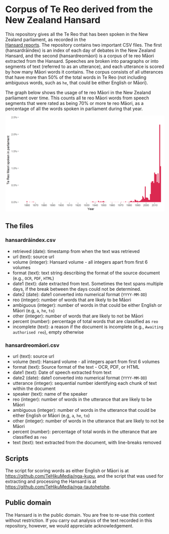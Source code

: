 # Corpus of Te Reo derived from the New Zealand Hansard

This repository gives all the Te Reo that has been spoken in the New Zealand parliament, as recorded in the \
[Hansard reports](https://www.parliament.nz/en/pb/hansard-debates/). The repository contains
two important CSV files. The first (hansardrāindex) is an index of each day of debates in the New Zealand Hansard, and the second (hansardreomāori) is a corpus of te reo Māori extracted from the Hansard. Speeches are broken into paragraphs or into segments of text (referred to as an utterance), and each utterance is scored 
by how many Māori words it contains. The corpus consists of all utterances that have more than 50% of the total words in Te Reo (not including ambiguous words, such as `he`, that could be either English or Māori).

The graph below shows the usage of te reo Māori in the New Zealand parliament over time. This counts all te reo Māori words from speech segments that were rated as being 70% or more te reo Māori, as a percentage of all the words spoken in parliament during that year. 

![Te reo usage in the New Zealand parliament](https://github.com/TeHikuMedia/nga-tautohetohe-reo/blob/master/plot/reo-speeches-by-year.png)

## The files

### hansardrāindex.csv
* retrieved (date): timestamp from when the text was retrieved
* url (text): source url
* volume (integer): Hansard volume - all integers apart from first 6 volumes
* format (text): text string describing the format of the source document (e.g., `OCR`, `PDF`, `HTML`)
* date1 (text): date extracted from text. Sometimes the text spans multiple days, if the break between the days could not be determined.
* date2 (date): date1 converted into numerical format (`YYYY-MM-DD`)
* reo (integer): number of words that are likely to be Māori
* ambiguous (integer): number of words in that could be either English or Māori (e.g, `a`, `he`, `to`)
* other (integer): number of words that are likely to not be Māori
* percent (number): percentage of total words that are classified as `reo`
* incomplete (text): a reason if the document is incomplete (e.g., `Awaiting authorised reo`), empty otherwise

### hansardreomāori.csv
* url (text): source url
* volume (text): Hansard volume - all integers apart from first 6 volumes
* format (text): Source format of the text - OCR, PDF, or HTML
* date1 (text): Date of speech extracted from text
* date2 (date): date1 converted into numerical format (`YYYY-MM-DD`)
* utterance (integer): sequential number identifying each chunk of text within the document
* speaker (text): name of the speaker
* reo (integer): number of words in the utterance that are likely to be Māori
* ambiguous (integer): number of words in the utterance that could be either English or Māori (e.g, `a`, `he`, `to`)
* other (integer): number of words in the utterance that are likely to not be Māori
* percent (number): percentage of total words in the utterance that are classified as `reo`
* text (text): text extracted from the document, with line-breaks removed

## Scripts
The script for scoring words as either English or Māori is at https://github.com/TeHikuMedia/nga-kupu, and the script that was used for extracting and processing the Hansard is at https://github.com/TeHikuMedia/nga-tautohetohe.

## Public domain
The Hansard is in the public domain. You are free to re-use this content without restriction. If you carry out analysis of the text recorded in this repository, however, we would appreciate acknowledgement.

